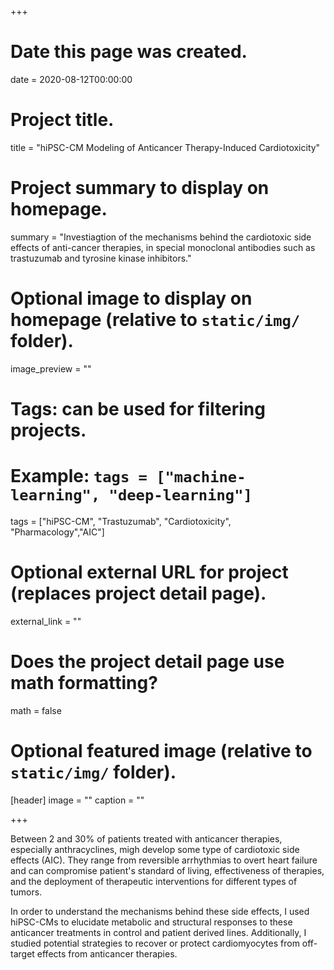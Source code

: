 +++
# Date this page was created.
date = 2020-08-12T00:00:00

# Project title.
title = "hiPSC-CM Modeling of Anticancer Therapy-Induced Cardiotoxicity"

# Project summary to display on homepage.
summary = "Investiagtion of the mechanisms behind the cardiotoxic side effects of anti-cancer therapies, in special monoclonal antibodies such as trastuzumab and tyrosine kinase inhibitors."

# Optional image to display on homepage (relative to `static/img/` folder).
image_preview = ""

# Tags: can be used for filtering projects.
# Example: `tags = ["machine-learning", "deep-learning"]`
tags = ["hiPSC-CM", "Trastuzumab", "Cardiotoxicity", "Pharmacology","AIC"]

# Optional external URL for project (replaces project detail page).
external_link = ""

# Does the project detail page use math formatting?
math = false

# Optional featured image (relative to `static/img/` folder).
[header]
image = ""
caption = ""

+++

Between 2 and 30% of patients treated with anticancer therapies, especially anthracyclines, migh develop some type of cardiotoxic side effects (AIC). They range from reversible arrhythmias to overt heart failure and can compromise patient's standard of living, effectiveness of therapies, and the deployment of therapeutic interventions for different types of tumors.

In order to understand the mechanisms behind these side effects, I used hiPSC-CMs to elucidate metabolic and structural responses to these anticancer treatments in control and patient derived lines. Additionally, I studied potential strategies to recover or protect cardiomyocytes from off-target effects from anticancer therapies.
